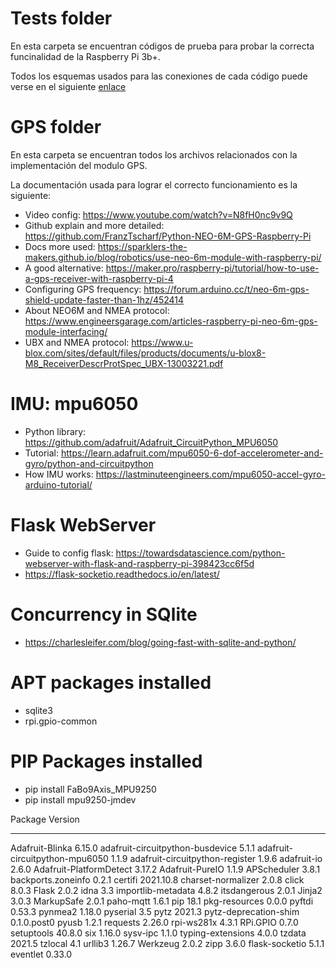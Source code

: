 # Tests folder
En esta carpeta se encuentran códigos de prueba para probar la correcta funcinalidad de la Raspberry Pi 3b+.

Todos los esquemas usados para las conexiones de cada código puede verse en el siguiente [enlace](https://gpiozero.readthedocs.io/en/stable/recipes.html)

# GPS folder

En esta carpeta se encuentran todos los archivos relacionados con la implementación del modulo GPS.

La documentación usada para lograr el correcto funcionamiento es la siguiente:

 - Video config: https://www.youtube.com/watch?v=N8fH0nc9v9Q
 - Github explain and more detailed: https://github.com/FranzTscharf/Python-NEO-6M-GPS-Raspberry-Pi 
 - Docs more used: https://sparklers-the-makers.github.io/blog/robotics/use-neo-6m-module-with-raspberry-pi/
 - A good alternative: https://maker.pro/raspberry-pi/tutorial/how-to-use-a-gps-receiver-with-raspberry-pi-4
 - Configuring GPS frequency: https://forum.arduino.cc/t/neo-6m-gps-shield-update-faster-than-1hz/452414
 - About NEO6M and NMEA protocol: https://www.engineersgarage.com/articles-raspberry-pi-neo-6m-gps-module-interfacing/
 - UBX and NMEA protocol: https://www.u-blox.com/sites/default/files/products/documents/u-blox8-M8_ReceiverDescrProtSpec_UBX-13003221.pdf

# IMU: mpu6050
 - Python library: https://github.com/adafruit/Adafruit_CircuitPython_MPU6050
 - Tutorial: https://learn.adafruit.com/mpu6050-6-dof-accelerometer-and-gyro/python-and-circuitpython
 - How IMU works: https://lastminuteengineers.com/mpu6050-accel-gyro-arduino-tutorial/

# Flask WebServer

- Guide to config flask: https://towardsdatascience.com/python-webserver-with-flask-and-raspberry-pi-398423cc6f5d
- https://flask-socketio.readthedocs.io/en/latest/

# Concurrency in SQlite
- https://charlesleifer.com/blog/going-fast-with-sqlite-and-python/


# APT packages installed

- sqlite3
- rpi.gpio-common

# PIP Packages installed
- pip install FaBo9Axis_MPU9250
- pip install mpu9250-jmdev

Package                          Version
-------------------------------- -----------
Adafruit-Blinka                  6.15.0
adafruit-circuitpython-busdevice 5.1.1
adafruit-circuitpython-mpu6050   1.1.9
adafruit-circuitpython-register  1.9.6
adafruit-io                      2.6.0
Adafruit-PlatformDetect          3.17.2
Adafruit-PureIO                  1.1.9
APScheduler                      3.8.1
backports.zoneinfo               0.2.1
certifi                          2021.10.8
charset-normalizer               2.0.8
click                            8.0.3
Flask                            2.0.2
idna                             3.3
importlib-metadata               4.8.2
itsdangerous                     2.0.1
Jinja2                           3.0.3
MarkupSafe                       2.0.1
paho-mqtt                        1.6.1
pip                              18.1
pkg-resources                    0.0.0
pyftdi                           0.53.3
pynmea2                          1.18.0
pyserial                         3.5
pytz                             2021.3
pytz-deprecation-shim            0.1.0.post0
pyusb                            1.2.1
requests                         2.26.0
rpi-ws281x                       4.3.1
RPi.GPIO                         0.7.0
setuptools                       40.8.0
six                              1.16.0
sysv-ipc                         1.1.0
typing-extensions                4.0.0
tzdata                           2021.5
tzlocal                          4.1
urllib3                          1.26.7
Werkzeug                         2.0.2
zipp                             3.6.0
flask-socketio                   5.1.1
eventlet                         0.33.0
